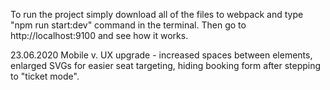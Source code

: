 To run the project simply download all of the files to webpack and type "npm run start:dev" command in the terminal. Then go to http://localhost:9100 and see how it works.


23.06.2020
Mobile v. UX upgrade - increased spaces between elements, enlarged SVGs for easier seat targeting, hiding booking form after stepping to "ticket mode".
